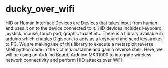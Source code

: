 # ducky_over_wifi
HID or Human Interface Devices are Devices that takes input from human and pass it on to the device connected to it. HID devices includes keyboard, joystick, mouse, touch pad, graphic tablet etc. There is a Library available in arduino which enables Digispark to acts as a keyboard and send keystrokes to PC. We are making use of this library to execute a metasploit reverse shell python code in the victim's machine and gain a reverse shell. Here, we will be using an Arduino Board, Arduino MKR1000 to integrate wireless network connectivity and perform HID attacks over WiFi
